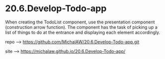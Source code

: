# 20.6.Develop-Todo-app
When creating the TodoList component, use the presentation component (construction arrow function). The component has the task of picking up a list of things to do at the entrance and displaying each element accordingly.

repo --> https://github.com/MichalAW/20.6.Develop-Todo-app.git

site --> https://michalaw.github.io/20.6.Develop-Todo-app/